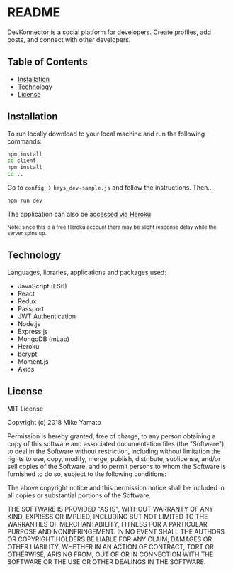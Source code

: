 # README

DevKonnector is a social platform for developers. Create profiles, add posts, and connect with other developers.  

## Table of Contents

- [Installation](#installation)
- [Technology](#technology)
- [License](#license)

## Installation

To run locally download to your local machine and run the following commands:

```sh
npm install
cd client
npm install
cd ..
```
Go to `config` -> `keys_dev-sample.js` and follow the instructions. Then...
```sh
npm run dev
```

The application can also be [accessed via Heroku](https://mysterious-anchorage-53220.herokuapp.com)

<sub>Note: since this is a free Heroku account there may be slight response delay while the server spins up.</sub>

## Technology

Languages, libraries, applications and packages used:

- JavaScript (ES6)
- React
- Redux
- Passport
- JWT Authentication
- Node.js
- Express.js
- MongoDB (mLab)
- Heroku
- bcrypt
- Moment.js
- Axios

## License

MIT License

Copyright (c) 2018 Mike Yamato

Permission is hereby granted, free of charge, to any person obtaining a copy
of this software and associated documentation files (the "Software"), to deal
in the Software without restriction, including without limitation the rights
to use, copy, modify, merge, publish, distribute, sublicense, and/or sell
copies of the Software, and to permit persons to whom the Software is
furnished to do so, subject to the following conditions:

The above copyright notice and this permission notice shall be included in all
copies or substantial portions of the Software.

THE SOFTWARE IS PROVIDED "AS IS", WITHOUT WARRANTY OF ANY KIND, EXPRESS OR
IMPLIED, INCLUDING BUT NOT LIMITED TO THE WARRANTIES OF MERCHANTABILITY,
FITNESS FOR A PARTICULAR PURPOSE AND NONINFRINGEMENT. IN NO EVENT SHALL THE
AUTHORS OR COPYRIGHT HOLDERS BE LIABLE FOR ANY CLAIM, DAMAGES OR OTHER
LIABILITY, WHETHER IN AN ACTION OF CONTRACT, TORT OR OTHERWISE, ARISING FROM,
OUT OF OR IN CONNECTION WITH THE SOFTWARE OR THE USE OR OTHER DEALINGS IN THE
SOFTWARE.